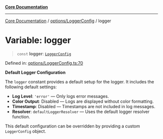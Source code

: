[**Core Documentation**](../../../README.md)

***

[Core Documentation](../../../README.md) / [options/LoggerConfig](../README.md) / logger

# Variable: logger

> `const` **logger**: [`LoggerConfig`](../interfaces/LoggerConfig.md)

Defined in: [options/LoggerConfig.ts:70](https://github.com/stonemjs/core/blob/e2200da501349da1fec304d821c002bb6d055b61/src/options/LoggerConfig.ts#L70)

**Default Logger Configuration**

The `logger` constant provides a default setup for the logger.
It includes the following default settings:

- **Log Level**: `'error'` — Only logs error messages.
- **Color Output**: Disabled — Logs are displayed without color formatting.
- **Timestamp**: Disabled — Timestamps are not included in log messages.
- **Resolver**: `defaultLoggerResolver` — Uses the default logger resolver function.

This default configuration can be overridden by providing a custom `LoggerConfig` object.
